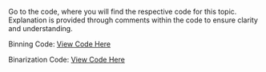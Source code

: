 Go to the code, where you will find the respective code for this topic. Explanation is provided through comments within the code to ensure clarity and understanding.


Binning Code: 
[View Code Here](https://github.com/AbuTaher003/Machine-Learning-ML-/blob/main/Code/32_1_Binning.ipynb)

Binarization Code: 
[View Code Here](https://github.com/AbuTaher003/Machine-Learning-ML-/blob/main/Code/32_2_Binarization.ipynb)
